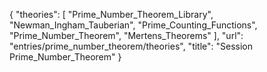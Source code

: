 {
    "theories": [
        "Prime_Number_Theorem_Library",
        "Newman_Ingham_Tauberian",
        "Prime_Counting_Functions",
        "Prime_Number_Theorem",
        "Mertens_Theorems"
    ],
    "url": "entries/prime_number_theorem/theories",
    "title": "Session Prime_Number_Theorem"
}